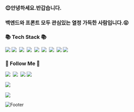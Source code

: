

<h3>😊안녕하세요.반갑습니다.<br></h3>
<h3>백엔드와 프론트 모두 관심있는 열정 가득한 사람입니다.😝</h3>


<h3>📚 Tech Stack 📚</h3>
<p>
  <img src="https://img.shields.io/badge/Java-007396?style=flat&logo=Java&logoColor=white" />
  <img src="https://img.shields.io/badge/Python-3766AB?style=flat-square&logo=Python&logoColor=white"/></a>&nbsp 
  <img src="https://img.shields.io/badge/Javascript-ffb13b?style=flat-square&logo=javascript&logoColor=white"/></a>&nbsp 
  <img src="https://img.shields.io/badge/Spring-6DB33F?style=flat-square&logo=Spring&logoColor=white"/></a>&nbsp
  <img src="https://img.shields.io/badge/SpringBoot-6DB33F?style=flat-square&logo=SpringBoot&logoColor=white"/></a>&nbsp 
  <img src="https://img.shields.io/badge/Mysql-E6B91E?style=flat-square&logo=MySql&logoColor=white"/></a>&nbsp 
  <img src="https://img.shields.io/badge/Oracle-E6B91E?style=flat-square&logo=Oraclel&#F80000=white"/></a>&nbsp 
  <img src="https://img.shields.io/badge/HTML5-E34F26?style=flat&logo=HTML5&logoColor=white" />
  <img src="https://img.shields.io/badge/CSS3-1572B6?style=flat&logo=CSS3&logoColor=white" />
</p>

<h3>🌈 Follow Me 🌈</h3>
<p>
 <img src="https://img.shields.io/badge/Instagram-E4405F?style=flat-square&logo=Instagram&logoColor=white&link=https://www.instagram.com/hye_inisfree/"/>&nbsp
 <img src="https://img.shields.io/badge/Gmail-d14836?style=flat-square&logo=Gmail&logoColor=white&link=bbanggubda@gmail.com"/>&nbsp

<img src="https://img.shields.io/badge/github-181717?style=for-the-badge&logo=github&logoColor=white">
<img src="https://img.shields.io/badge/git-F05032?style=for-the-badge&logo=git&logoColor=white">
</p>

<img src="https://github-readme-stats.vercel.app/api/top-langs/?username=satangzoa&layout=compact"><br><br>
<img src="https://github-readme-stats.vercel.app/api?username=satangzoa&show_icons=true">


![Footer](https://capsule-render.vercel.app/api?type=waving&color=auto&height=100&section=footer)

